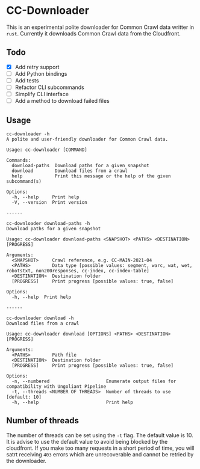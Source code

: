 # CC-Downloader

This is an experimental polite downloader for Common Crawl data writter in `rust`. Currently it downloads Common Crawl data from the Cloudfront.

## Todo

- [x] Add retry support
- [ ] Add Python bindings
- [ ] Add tests
- [ ] Refactor CLI subcommands
- [ ] Simplify CLI interface
- [ ] Add a method to download failed files

## Usage

```text
cc-downloader -h                                                  
A polite and user-friendly downloader for Common Crawl data.

Usage: cc-downloader [COMMAND]

Commands:
  download-paths  Download paths for a given snapshot
  download        Download files from a crawl
  help            Print this message or the help of the given subcommand(s)

Options:
  -h, --help     Print help
  -V, --version  Print version

------

cc-downloader download-paths -h                                   
Download paths for a given snapshot

Usage: cc-downloader download-paths <SNAPSHOT> <PATHS> <DESTINATION> [PROGRESS]

Arguments:
  <SNAPSHOT>     Crawl reference, e.g. CC-MAIN-2021-04
  <PATHS>        Data type [possible values: segment, warc, wat, wet, robotstxt, non200responses, cc-index, cc-index-table]
  <DESTINATION>  Destination folder
  [PROGRESS]     Print progress [possible values: true, false]

Options:
  -h, --help  Print help

------

cc-downloader download -h                                         
Download files from a crawl

Usage: cc-downloader download [OPTIONS] <PATHS> <DESTINATION> [PROGRESS]

Arguments:
  <PATHS>        Path file
  <DESTINATION>  Destination folder
  [PROGRESS]     Print progress [possible values: true, false]

Options:
  -n, --numbered                     Enumerate output files for compatibility with Ungoliant Pipeline
  -t, --threads <NUMBER OF THREADS>  Number of threads to use [default: 10]
  -h, --help                         Print help
```

## Number of threads

The number of threads can be set using the `-t` flag. The default value is 10. It is advise to use the default value to avoid being blocked by the cloudfront. If you make too many requests in a short period of time, you will satrt receiving `403` errors which are unrecoverable and cannot be retried by the downloader.
